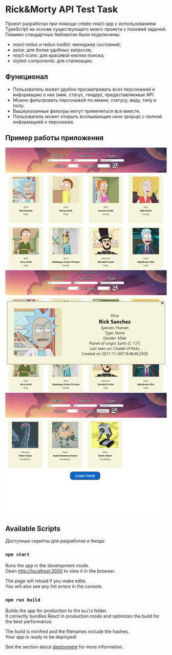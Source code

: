# Rick&Morty API Test Task

Проект разработан при помощи create-react-app с использованием TypeScript на основе существующего моего проекта с похожей задачей. Помимо стандартных библиотек были подключены:

- react-redux и redux-toolkit: менеджер состояний;
- axios: для более удобных запросов;
- react-icons: для красивой кнопки поиска;
- styled-components: для стилизации;

## Функционал

- Пользователь может удобно просматривать всех персонажей и информацию о них (имя, статус, гендер), предоставляемые API.
- Можно фильтровать персонажей по имени, статусу, виду, типу и полу.
- Вышеуказанные фильтры могут применяться все вместе.
- Пользователь может открыть всплывающее окно (popup) с полной информацией о персонаже.

## Пример работы приложения

![search](./git-images/search.png)
![description](./git-images/description.png)
![filter](./git-images/filter.png)

## Available Scripts

Доступные скрипты для разработки и билда:

### `npm start`

Runs the app in the development mode.\
Open [http://localhost:3000](http://localhost:3000) to view it in the browser.

The page will reload if you make edits.\
You will also see any lint errors in the console.

### `npm run build`

Builds the app for production to the `build` folder.\
It correctly bundles React in production mode and optimizes the build for the best performance.

The build is minified and the filenames include the hashes.\
Your app is ready to be deployed!

See the section about [deployment](https://facebook.github.io/create-react-app/docs/deployment) for more information.
